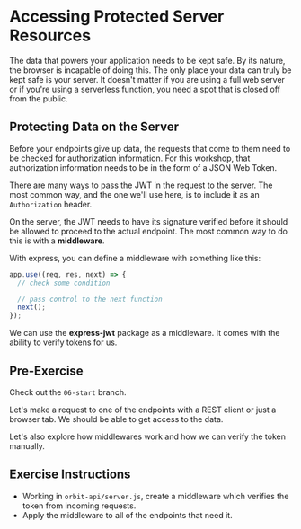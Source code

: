 # Accessing Protected Server Resources

The data that powers your application needs to be kept safe. By its nature, the browser is incapable of doing this. The only place your data can truly be kept safe is your server. It doesn't matter if you are using a full web server or if you're using a serverless function, you need a spot that is closed off from the public.

## Protecting Data on the Server

Before your endpoints give up data, the requests that come to them need to be checked for authorization information. For this workshop, that authorization information needs to be in the form of a JSON Web Token.

There are many ways to pass the JWT in the request to the server. The most common way, and the one we'll use here, is to include it as an `Authorization` header.

On the server, the JWT needs to have its signature verified before it should be allowed to proceed to the actual endpoint. The most common way to do this is with a **middleware**.

With express, you can define a middleware with something like this:

```js
app.use((req, res, next) => {
  // check some condition

  // pass control to the next function
  next();
});
```

We can use the **express-jwt** package as a middleware. It comes with the ability to verify tokens for us.

## Pre-Exercise

Check out the `06-start` branch.

Let's make a request to one of the endpoints with a REST client or just a browser tab. We should be able to get access to the data.

Let's also explore how middlewares work and how we can verify the token manually.

## Exercise Instructions

- Working in `orbit-api/server.js`, create a middleware which verifies the token from incoming requests.
- Apply the middleware to all of the endpoints that need it.

